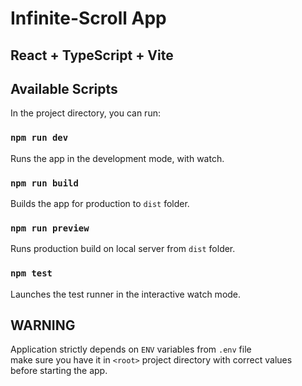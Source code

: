 # Infinite-Scroll App
## React + TypeScript + Vite

## Available Scripts

In the project directory, you can run:

### `npm run dev`
Runs the app in the development mode, with watch.<br />


### `npm run build`
Builds the app for production to `dist` folder.<br />


### `npm run preview`
Runs production build on local server from `dist` folder.<br />


### `npm test`
Launches the test runner in the interactive watch mode.<br />


## WARNING
Application strictly depends on `ENV` variables from `.env` file<br />
make sure you have it in `<root>` project directory with correct values<br />
before starting the app.


